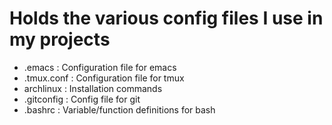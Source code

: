# Holds the various config files I use in my projects

- .emacs  : Configuration file for emacs
- .tmux.conf : Configuration file for tmux
- archlinux : Installation commands
- .gitconfig : Config file for git
- .bashrc : Variable/function definitions for bash
